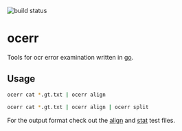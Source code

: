 ![build status](https://travis-ci.org/finkf/gocr.svg?branch=master)
# ocerr
Tools for ocr error examination written in [go](https://golang.org).

## Usage

```bash
ocerr cat *.gt.txt | ocerr align
```

```bash
ocerr cat *.gt.txt | ocerr align | ocerr split
```

For the output format check out the [align](testdata/align.gold.txt)
and [stat](testdata/stat.gold.txt) test files.
